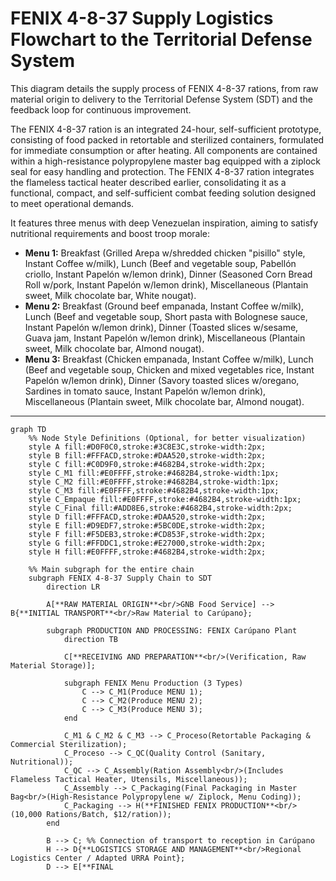 # FENIX 4-8-37 Supply Logistics Flowchart to the Territorial Defense System

This diagram details the supply process of FENIX 4-8-37 rations, from raw material origin to delivery to the Territorial Defense System (SDT) and the feedback loop for continuous improvement.

The FENIX 4-8-37 ration is an integrated 24-hour, self-sufficient prototype, consisting of food packed in retortable and sterilized containers, formulated for immediate consumption or after heating. All components are contained within a high-resistance polypropylene master bag equipped with a ziplock seal for easy handling and protection. The FENIX 4-8-37 ration integrates the flameless tactical heater described earlier, consolidating it as a functional, compact, and self-sufficient combat feeding solution designed to meet operational demands.

It features three menus with deep Venezuelan inspiration, aiming to satisfy nutritional requirements and boost troop morale:

* **Menu 1:** Breakfast (Grilled Arepa w/shredded chicken "pisillo" style, Instant Coffee w/milk), Lunch (Beef and vegetable soup, Pabellón criollo, Instant Papelón w/lemon drink), Dinner (Seasoned Corn Bread Roll w/pork, Instant Papelón w/lemon drink), Miscellaneous (Plantain sweet, Milk chocolate bar, White nougat).
* **Menu 2:** Breakfast (Ground beef empanada, Instant Coffee w/milk), Lunch (Beef and vegetable soup, Short pasta with Bolognese sauce, Instant Papelón w/lemon drink), Dinner (Toasted slices w/sesame, Guava jam, Instant Papelón w/lemon drink), Miscellaneous (Plantain sweet, Milk chocolate bar, Almond nougat).
* **Menu 3:** Breakfast (Chicken empanada, Instant Coffee w/milk), Lunch (Beef and vegetable soup, Chicken and mixed vegetables rice, Instant Papelón w/lemon drink), Dinner (Savory toasted slices w/oregano, Sardines in tomato sauce, Instant Papelón w/lemon drink), Miscellaneous (Plantain sweet, Milk chocolate bar, Almond nougat).

---

```mermaid
graph TD
    %% Node Style Definitions (Optional, for better visualization)
    style A fill:#D0F0C0,stroke:#3C8E3C,stroke-width:2px;
    style B fill:#FFFACD,stroke:#DAA520,stroke-width:2px;
    style C fill:#C0D9F0,stroke:#4682B4,stroke-width:2px;
    style C_M1 fill:#E0FFFF,stroke:#4682B4,stroke-width:1px;
    style C_M2 fill:#E0FFFF,stroke:#4682B4,stroke-width:1px;
    style C_M3 fill:#E0FFFF,stroke:#4682B4,stroke-width:1px;
    style C_Empaque fill:#E0FFFF,stroke:#4682B4,stroke-width:1px;
    style C_Final fill:#ADD8E6,stroke:#4682B4,stroke-width:2px;
    style D fill:#FFFACD,stroke:#DAA520,stroke-width:2px;
    style E fill:#D9EDF7,stroke:#5BC0DE,stroke-width:2px;
    style F fill:#F5DEB3,stroke:#CD853F,stroke-width:2px;
    style G fill:#FFDDC1,stroke:#E27000,stroke-width:2px;
    style H fill:#E0FFFF,stroke:#4682B4,stroke-width:2px;

    %% Main subgraph for the entire chain
    subgraph FENIX 4-8-37 Supply Chain to SDT
        direction LR

        A[**RAW MATERIAL ORIGIN**<br/>GNB Food Service] --> B{**INITIAL TRANSPORT**<br/>Raw Material to Carúpano};

        subgraph PRODUCTION AND PROCESSING: FENIX Carúpano Plant
            direction TB

            C[**RECEIVING AND PREPARATION**<br/>(Verification, Raw Material Storage)];

            subgraph FENIX Menu Production (3 Types)
                C --> C_M1(Produce MENU 1);
                C --> C_M2(Produce MENU 2);
                C --> C_M3(Produce MENU 3);
            end

            C_M1 & C_M2 & C_M3 --> C_Proceso(Retortable Packaging & Commercial Sterilization);
            C_Proceso --> C_QC(Quality Control (Sanitary, Nutritional));
            C_QC --> C_Assembly(Ration Assembly<br/>(Includes Flameless Tactical Heater, Utensils, Miscellaneous));
            C_Assembly --> C_Packaging(Final Packaging in Master Bag<br/>(High-Resistance Polypropylene w/ Ziplock, Menu Coding));
            C_Packaging --> H(**FINISHED FENIX PRODUCTION**<br/>(10,000 Rations/Batch, $12/ration));
        end

        B --> C; %% Connection of transport to reception in Carúpano
        H --> D{**LOGISTICS STORAGE AND MANAGEMENT**<br/>Regional Logistics Center / Adapted URRA Point};
        D --> E[**FINAL
